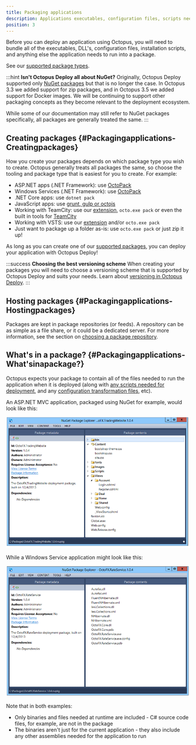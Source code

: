 ```yaml
---
title: Packaging applications
description: Applications executables, configuration files, scripts need to be packaged and versioned so they can be deployed.
position: 3
---
```


Before you can deploy an application using Octopus, you will need to bundle all of the executables, DLL's, configuration files, installation scripts, and anything else the application needs to run into a package.

See our [supported package types](/docs/packaging-applications/supported-packages.md).

:::hint
**Isn&#39;t Octopus Deploy all about NuGet?**
Originally, Octopus Deploy supported only [NuGet packages](/docs/packaging-applications/nuget-packages/index.md) but that is no longer the case. In Octopus 3.3 we added support for zip packages, and in Octopus 3.5 we added support for Docker images. We will be continuing to support other packaging concepts as they become relevant to the deployment ecosystem.

While some of our documentation may still refer to NuGet packages specifically, all packages are generally treated the same.
:::

## Creating packages {#Packagingapplications-Creatingpackages}

How you create your packages depends on which package type you wish to create. Octopus generally treats all packages the same, so choose the tooling and package type that is easiest for you to create. For example:

- ASP.NET apps (.NET Framework): use [OctoPack](/docs/packaging-applications/nuget-packages/using-octopack/index.md)
- Windows Services (.NET Framework): use [OctoPack](/docs/packaging-applications/nuget-packages/using-octopack/index.md)
- .NET Core apps: use `dotnet pack`
- JavaScript apps: use [grunt, gulp or octojs](/docs/guides/node-on-nix-deployments/create-&-push-node.js-project.md)
- Working with TeamCity: use our [extension](/docs/api-and-integration/teamcity.md), `octo.exe pack` or even the built in tools for [TeamCity](https://blog.jetbrains.com/teamcity/2010/02/artifact-packaging-with-teamcity/)
- Working with VSTS: use our [extension](/docs/api-and-integration/visual-studio-team-services-vsts.md) and/or `octo.exe pack`
- Just want to package up a folder as-is: use `octo.exe pack` or just zip it up!

As long as you can create one of our [supported packages](/docs/packaging-applications/supported-packages.md), you can deploy your application with Octopus Deploy!

:::success
**Choosing the best versioning scheme**
When creating your packages you will need to choose a versioning scheme that is supported by Octopus Deploy and suits your needs. Learn about [versioning in Octopus Deploy](/docs/packaging-applications/versioning-in-octopus-deploy.md).
:::

## Hosting packages {#Packagingapplications-Hostingpackages}

Packages are kept in package repositories (or feeds). A repository can be as simple as a file share, or it could be a dedicated server. For more information, see the section on [choosing a package repository](/docs/packaging-applications/package-repositories/index.md).

## What's in a package? {#Packagingapplications-What&#39;sinapackage?}

Octopus expects your package to contain all of the files needed to run the application when it is deployed (along with [any scripts needed for deployment](/docs/deploying-applications/custom-scripts/index.md), and any [configuration transformation files](/docs/deploying-applications/configuration-files/index.md), etc).

An ASP.NET MVC application, packaged using NuGet for example, would look like this:

![](/docs/images/3048093/3277771.png "width=500")

While a Windows Service application might look like this:

![](/docs/images/3048093/3277770.png "width=500")

Note that in both examples:

- Only binaries and files needed at runtime are included - C# source code files, for example, are not in the package
- The binaries aren't just for the current application - they also include any other assemblies needed for the application to run
